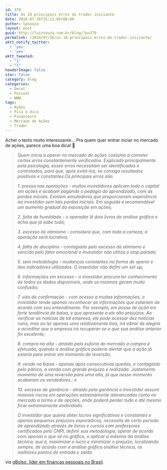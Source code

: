 ```yaml
---
id: 379
title: Os 10 principais erros do trader iniciante
date: 2010-07-26T15:11:05+00:00
author: lpsouza
layout: post
guid: http://luizsouza.com.br/blog/?p=379
permalink: /2010/07/26/os-10-principais-erros-do-trader-iniciante/
aktt_notify_twitter:
  - 'yes'
  - 'yes'
aktt_tweeted:
  - "1"
  - "1"
headerImage: false
star: false
category: blog
categories:
  - Geral
  - Pessoal
  - WWW
tags:
  - Ações
  - Fica a dica
  - Financeiro
  - Mercado de Ações
  - Trader
---
```

Achei o texto muito interessante... Pra quem quer entrar inciar no mercado de ações, parece uma boa dica! 🙂

> _Quem inicia a operar no mercado de ações costuma a cometer certos erros constantemente verificados. Explicado principalmente pela psicologia, esses erros necessitam ser identificados e controlados, para que, após evitá-los, se consiga resultados positivos e constantes.Os principais erros são:_
> 
> _1. pressa nas operações - muitos investidores aplicam todo o capital em ações e acabam pagando o pedágio do aprendizado, com as perdas iniciais. Existem simuladores que proporcionam experiência ao investidor sem tais perdas iniciais. Em seguida é recomendável um aumento gradual da exposição em ações;_
> 
> _2. falta de humildade - o operador lê dois livros de análise gráfica e acha que já sabe tudo;_
> 
> _3. excesso de otimismo - considera que, com toda a certeza, a operação será lucrativa;_
> 
> _4. falta de disciplina - contagiado pelo excesso de otimismo e vencido pelo fator emocional o investidor não utiliza o stop parada;_
> 
> _5. sem metodologia - mudanças constantes na forma de operar e dos indicadores utilizados. O investidor não defini um set up;_
> 
> _6. informações em excesso - o investidor procura ter conhecimento de todos os dados disponíveis, onde os mesmos geram muita confusão;_
> 
> _7. viés de confirmação - com acesso a muitas informações, o investidor tende apenas reconhecer as informações que estariam de acordo com seu entendimento. Por exemplo, em posse de ação em forte tendência de baixa, e que apresente a ele alto prejuízos. Ao verificar as notícias de tal empresa, ele pode acessar dez notícias ruins, mas ao ler apenas uma relativamente boa, irá vibrar de alegria e acreditar que a empresa irá recuperar-se e que sua análise anterior foi excelente;_
> 
> _8. compra na alta - atraído pela euforia do mercado a compra é efetuada, quando a análise gráfica poderia alertar que a ação já estaria para entrar em momento de reversão;_
> 
> _9. vende na baixa - apenas após consecutivas quedas, e contagiado pelo pânico, a venda com grande prejuízo é realizada. Justamente momento de uma reversão para uma alta, já que nesse momento acabaram os vendedores.; e_
> 
> _10. excesso de ganância - atraído pela ganância o investidor assumi maiores riscos em operações extremamente alavancadas como no mercado a termo e de opções, onde poderá perder tudo e até mesmo ficar extremamente endividado._
> 
> _O investidor que queira obter lucros significativos e constantes e apenas pequenos prejuízos esporádicos, necessita de certo período de aprendizado através de livros e cursos com professores certificados pelo CNPI, definir sua metodologia, operar de acordo com apenas o que vê no gráfico, e aplicar a máxima da análise técnica, que é, maximizar o lucro e minimizar o prejuízo, localizando sempre, de acordo com a análise gráfica análise técnica, os melhores pontos de entrada e saída._

via [gBolso, líder em finanças pessoais no Brasil](http://blog.gbolso.com.br/).
